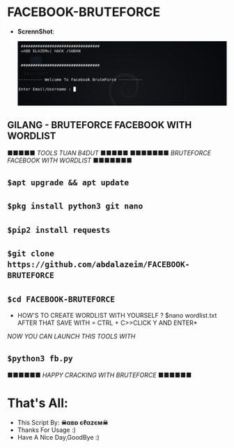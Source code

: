 # FACEBOOK-BRUTEFORCE
- **ScrennShot**:

     ![ScrennShot](https://github.com/abdalazeim/FACEBOOK-BRUTEFORCE/blob/master/fb.png)
     
## GILANG - BRUTEFORCE FACEBOOK WITH WORDLIST 
■■■■■ *TOOLS TUAN B4DUT* ■■■■■
■■■■■■■ *BRUTEFORCE FACEBOOK WITH WORDLIST* ■■■■■■■

## ```$apt upgrade && apt update```
## ```$pkg install python3 git nano```
## ```$pip2 install requests```
## ```$git clone https://github.com/abdalazeim/FACEBOOK-BRUTEFORCE```
## ```$cd FACEBOOK-BRUTEFORCE```

* HOW'S TO CREATE WORDLIST WITH YOURSELF ?
$nano wordlist.txt
AFTER THAT SAVE WITH = CTRL + C>>CLICK Y AND ENTER*

*NOW YOU CAN LAUNCH THIS TOOLS WITH*

## ```$python3 fb.py```


■■■■■■ *HAPPY CRACKING WITH BRUTEFORCE* ■■■■■■

# That's All:
 - This Script By:  **☠αвɒ єℓαzєм☠**
 - Thanks For Usage :)
 - Have A Nice Day,GoodBye :)
